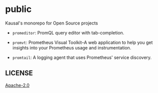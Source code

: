 # public
Kausal's monorepo for Open Source projects

* `promeditor`: PromQL query editor with tab-completion.

* `promvt`: Prometheus Visual Toolkit–A web application to help you get insights
into your Prometheus usage and instrumentation.

* `promtail`: A logging agent that uses Prometheus' service discovery.

## LICENSE

[Apache-2.0](LICENSE)
